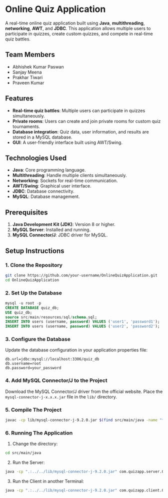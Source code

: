 # Online Quiz Application

A real-time online quiz application built using **Java**, **multithreading**, **networking**, **AWT**, and **JDBC**. This application allows multiple users to participate in quizzes, create custom quizzes, and compete in real-time quiz battles.

## Team Members
- Abhishek Kumar Paswan
- Sanjay Meena
- Prakhar Tiwari
- Praveen Kumar

## Features
- **Real-time quiz battles**: Multiple users can participate in quizzes simultaneously.
- **Private rooms**: Users can create and join private rooms for custom quiz tournaments.
- **Database integration**: Quiz data, user information, and results are stored in a MySQL database.
- **GUI**: A user-friendly interface built using AWT/Swing.

## Technologies Used
- **Java**: Core programming language.
- **Multithreading**: Handle multiple clients simultaneously.
- **Networking**: Sockets for real-time communication.
- **AWT/Swing**: Graphical user interface.
- **JDBC**: Database connectivity.
- **MySQL**: Database management.

## Prerequisites
1. **Java Development Kit (JDK)**: Version 8 or higher.
2. **MySQL Server**: Installed and running.
3. **MySQL Connector/J**: JDBC driver for MySQL.

## Setup Instructions

### 1. Clone the Repository
```bash
git clone https://github.com/your-username/OnlineQuizApplication.git
cd OnlineQuizApplication
```

### 2. Set Up the Database
```sql
mysql -u root -p
CREATE DATABASE quiz_db;
USE quiz_db;
source src/main/resources/sql/schema.sql;
INSERT INTO users (username, password) VALUES ('user1', 'password1');
INSERT INTO users (username, password) VALUES ('user2', 'password2');
```

### 3. Configure the Database
Update the database configuration in your application properties file:
```properties
db.url=jdbc:mysql://localhost:3306/quiz_db
db.username=root
db.password=your_password
```

### 4. Add MySQL Connector/J to the Project
Download the MySQL Connector/J driver from the official website.
Place the `mysql-connector-j-x.x.x.jar` file in the `lib/` directory.

### 5. Compile The Project
```bash
javac -cp lib/mysql-connector-j-9.2.0.jar $(find src/main/java -name "*.java")
```

### 6. Running The Application
1. Change the directory:
```bash
cd src/main/java
```

2. Run the Server:
```bash
java -cp ".:../../lib/mysql-connector-j-9.2.0.jar" com.quizapp.server.QuizServer
```

3. Run the Client in another Terminal:
```bash
java -cp ".:../../lib/mysql-connector-j-9.2.0.jar" com.quizapp.client.QuizClient
```
